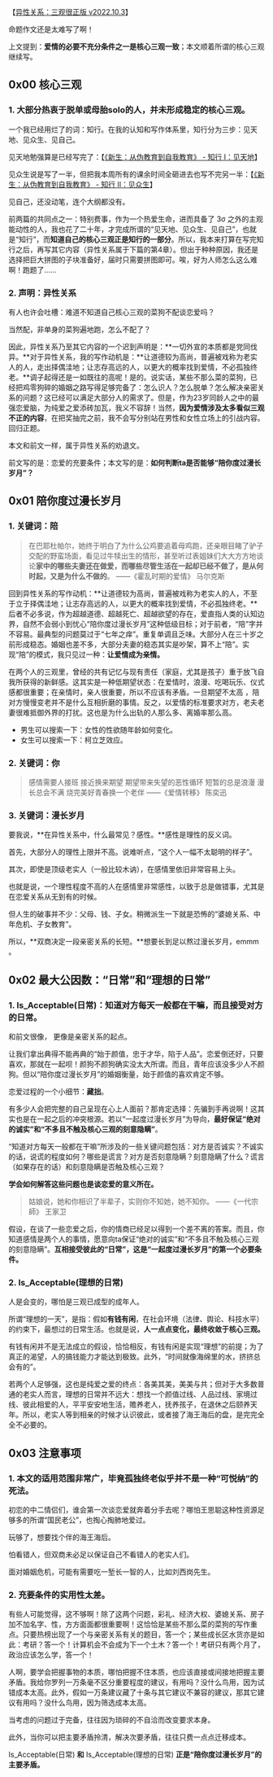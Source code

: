 【[异性关系：三观很正版 v2022.10.3](https://zhuanlan.zhihu.com/p/570299722)】

命题作文还是太难写了啊！

上文提到：**爱情的必要不充分条件之一是核心三观一致**；本文顺着所谓的核心三观继续写。

## 0x00 核心三观

### 1. 大部分热衷于脱单或母胎solo的人，并未形成稳定的核心三观。

一个我已经用烂了的词：知行。在我的认知和写作体系里，知行分为三步：见天地、见众生、见自己。

见天地勉强算是已经写完了：【[《新生：从伪教育到自我教育》 - 知行 Ⅰ：见天地](https://github.com/Anticorianderist/de-vegetable/blob/main/见天地.md)】

见众生说是写了一半，但把我本周所有的课余时间全砸进去也写不完另一半：【[《新生：从伪教育到自我教育》 - 知行 Ⅱ：见众生](https://github.com/Anticorianderist/de-vegetable/blob/main/见众生.md)】

见自己，还没动笔，连个大纲都没有。

前两篇的共同点之一：特别费事，作为一个热爱生命，进而具备了 3σ 之外的主观能动性的人，我也花了二十年，才完成所谓的“见天地、见众生、见自己”，也就是“知行”，而**知道自己的核心三观正是知行的一部分**。所以，我本来打算在写完知行之后，再写其它内容（异性关系属于下篇的第4章）。但出于种种原因，我还是选择把巨大拼图的子块准备好，届时只需要拼图即可。唉，好为人师怎么这么难啊！跑题了……

### 2. 声明：异性关系

有人也许会吐槽：难道不知道自己核心三观的菜狗不配谈恋爱吗？

当然配，非单身的菜狗遍地跑，怎么不配了？

因此，异性关系乃至其它内容的一个迟到声明是：**一切外宣的本质都是党同伐异。**对于异性关系，我的写作动机是：**让道德较为高尚，普遍被戏称为老实人的人，走出择偶洼地；让志存高远的人，以更大的概率找到爱情，不必孤独终老。**调子起得还是一如既往的高呢！是的。说实话，某些不那么菜的菜狗，已经把鸡零狗碎的婚姻之路写得足够完备了：怎么识人？怎么脱单？怎么解决亲密关系的问题？这已经可以满足大部分人的需求了。但是，作为23岁同龄人之中的最强恋爱脑，为纯爱之爱添砖加瓦，我义不容辞！当然，**因为爱情涉及太多看似三观不正的内容**，在把奖抽完之前，我不会写分别站在男性和女性立场上的引战内容。回归正题。

本文和前文一样，属于异性关系的劝退文。

前文写的是：恋爱的充要条件；本文写的是：**如何判断ta是否能够“陪你度过漫长岁月”？**

## **0x01 陪你度过漫长岁月**

### **1. 关键词：陪**

> 在巴耶杜帕尔，她终于明白了为什么公鸡要追着母鸡跑，还亲眼目睹了驴子交配的野蛮场面，看见过牛犊出生的情形，甚至听过表姐妹们大大方方地谈论**家中的哪些夫妻还在做爱，而哪些尽管生活在一起却已经不做了，是从何时起，又是为什么不做的**。 ——《霍乱时期的爱情》  马尔克斯

回到异性关系的写作动机：**让道德较为高尚，普遍被戏称为老实人的人，不至于立于择偶洼地；让志存高远的人，以更大的概率找到爱情，不必孤独终老。**后者不必多说，作为超越道德、超越死亡、超越欲望的存在，爱直指人类的认知边界，自然不会弱小到忧心“陪你度过漫长岁月”这种低级目标；对于前者，“陪”字并不容易。最典型的问题莫过于“七年之痒”。重复单调且乏味。大部分人在三十岁之前形成稳态。婚姻也差不多，大部分夫妻的稳态其实是吵架，算不上“陪”。实现“陪”的模式，我只见过一种：**让爱情成为亲情。**

在两个人的三观里，曾经的共有记忆与现有责任（家庭，尤其是孩子）重于放飞自我所获得的新鲜感。这其实是一种低期望状态：在爱情时，浪漫、吃喝玩乐、仪式感都很重要；在亲情时，亲人很重要，所以不应该有矛盾。一旦期望不太高 ，陪对方慢慢变老并不是什么互相折磨的事情。反之，以爱情的标准要求对方，老夫老妻很难抵御外界的打扰。这也是为什么出轨的人那么多、离婚率那么高。

- 男生可以搜索一下：女性的性欲随年龄如何变化。
- 女生可以搜索一下：柯立芝效应。

### 2. 关键词：你

> 感情需要人接班 接近换来期望 期望带来失望的恶性循环 短暂的总是浪漫 漫长总会不满 烧完美好青春换一个老伴 ——《爱情转移》  陈奕迅

### 3. 关键词：漫长岁月

要我说，**在异性关系中，什么最常见？感性。**感性是理性的反义词。

首先，大部分人的理性上限并不高。说难听点，“这个人一幅不太聪明的样子”。

其次，即使是顶级老实人（一般比较木讷），在感情里依旧非常容易上头。

也就是说，一个理性程度不高的人在感情里非常感性，以致于总是做错事，尤其是在恋爱关系从无到有的时候。

但人生的破事并不少：父母、钱、子女。稍微派生一下就是恐怖的“婆媳关系、中年危机、子女教育”。

所以，**双商决定一段亲密关系的长短。**想要长到足以熬过漫长岁月，emmm 。

## 0x02 最大公因数：“日常”和“理想的日常”

### 1. Is_Acceptable(日常)：知道对方每天一般都在干嘛，而且接受对方的日常。

和前文很像，  更像是亲密关系的起点。

让我们拿出典得不能再典的“始于颜值，忠于才华，陷于人品”。恋爱倒还好，只要喜欢，那就在一起呗！颜狗不颜狗确实没太大所谓。而且，青年应该没多少人不颜狗。但以“陪你度过漫长岁月”的婚姻衡量，始于颜值的喜欢肯定不够。

恋爱过程的一个小细节：**藏拙**。

有多少人会把完整的自己呈现在心上人面前？那肯定选择：先骗到手再说啊！这其实也是在一起之后的冲突根源。若以“一起度过漫长岁月”为导向，**最好保证“绝对的诚实”和“不多且不触及核心三观的刻意隐瞒”**。

“知道对方每天一般都在干嘛”所涉及的一些关键问题包括：对方是否诚实？不诚实的话，说谎的程度如何？哪些是谎言？对方是否刻意隐瞒？刻意隐瞒了什么？谎言（如果存在的话）和刻意隐瞒是否触及核心三观？

**学会如何解答这些问题也是谈恋爱的意义所在。**

> 姑娘说，她和你相识了半辈子，实则你不知她，她不知你。 ——《一代宗師》  王家卫

假设，在谈了一些恋爱之后，你的情商已经足以得到一个差不离的答案。而且，你知道感情是两个人的事情，愿意向ta保证“绝对的诚实”和“不多且不触及核心三观的刻意隐瞒”。**互相接受彼此的“日常”，这是“一起度过漫长岁月”的第一个必要条件。**

### 2. Is_Acceptable(理想的日常)

人是会变的，哪怕是三观已成型的成年人。

所谓“理想的一天”，是指：假如**有钱有闲**，在社会环境（法律、舆论、科技水平）的约束下，最想过的日常生活。也就是说，**人一点点变化，最终收敛于核心三观。**

有钱有闲并不是无法成立的假设，恰恰相反，有钱有闲是实现“理想”的前提；为了真正的渴望，人的搞钱能力才能达到极致。此外，“时间就像海绵里的水，挤挤总会有的”。

若两个人足够强，这也是纯爱之爱的终点：各美其美，美美与共；但对于大多数普通的老实人而言，理想的日常并不远大：想找一个颜值过线、人品过线、家境过线、彼此相爱的人，平平安安地生活，赡养老人，抚养孩子，在退休之后颐养天年。所以，老实人等到相亲的时候才认识彼此，或者接了海王海后的盘，是完完全全不必要的。

## 0x03 注意事项

### 1. 本文的适用范围非常广，毕竟孤独终老似乎并不是一种“可悦纳”的死法。

初恋的中二情侣们，谁会第一次谈恋爱就奔着分手去呢？哪怕王思聪这种性资源足够多的所谓“国民老公”，也掏心掏肺地爱过。

玩够了，想要找个伴的海王海后。

怕看错人，但双商未必足以保证自己不看错人的老实人们。

面对婚姻危机，可能有需要吃一堑长一智的人，比如刘西岗先生。

### 2. 充要条件的实用性太差。

有些人可能觉得，这不够啊！除了这两个问题，彩礼、经济大权、婆媳关系、房子加不加名字、性，方方面面都很重要啊！这恰恰是某些不那么菜的菜狗的写作重点。只要热榜出现了一个与亲密关系有关的题目，答一个；某些成长区水货亦是如此：考研？答一个！计算机会不会成为下一个土木？答一个！考研只有两个月了，政治应该怎么学，答一个！

人啊，要学会把握事物的本质，哪怕把握不住本质，也应该直接或间接地把握主要矛盾。我给你罗列一万条毫不区分重要程度的建议，有用吗？没什么鸟用，因为试错成本太高。此外，假如一万条建议藏了十条与其它建议不兼容的建议，那其它建议有用吗？没什么鸟用，因为筛选成本太高。

当考虑的问题过于完备，往往因为琐碎的不自洽而改变要求本身。

此外，当你可以把主要矛盾拎清，解决次要矛盾，往往只费一点点迁移成本。

Is_Acceptable(日常) **和** Is_Acceptable(理想的日常) **正是“陪你度过漫长岁月”的主要矛盾。**